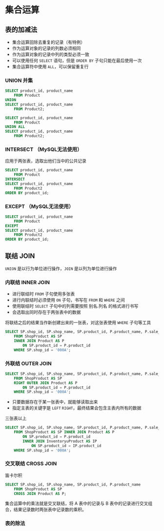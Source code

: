 # 集合运算

## 表的加减法

- 集合运算回除去重复的记录（有特例）
- 作为运算对象的记录的列数必须相同
- 作为运算对象的记录中列的类型必须一致
- 可以使用任何 `SELECT` 语句，但是 `ORDER BY` 子句只能在最后使用一次
- 集合运算符中使用 `ALL`，可以保留重复行

### UNION 并集

```sql
SELECT product_id, product_name
    FROM Product
UNION
SELECT product_id, product_name
    FROM Product2;
```

```sql
SELECT product_id, product_name
    FROM Product
UNION ALL
SELECT product_id, product_name
    FROM Product2;
```

### INTERSECT （MySQL无法使用）

应用于两张表，选取出他们当中的公共记录

```sql
SELECT product_id, product_name
    FROM Product
INTERSECT
SELECT product_id, product_name
    FROM Product2
ORDER BY product_id;
```

### EXCEPT （MySQL无法使用）

```sql
SELECT product_id, product_name
    FROM Product
EXCEPT
SELECT product_id, product_name
    FROM Product2
ORDER BY product_id;
```

## 联结 JOIN

`UNION` 是以行为单位进行操作，`JOIN` 是以列为单位进行操作

### 内联结 INNER JOIN

- 进行联结时 `FROM` 子句使用多张表
- 进行内联结时必须使用 `ON` 子句，书写在 `FROM` 和 `WHERE` 之间
- 使用联结时 `SELECT` 子句中的列需要按照 别名.列名 的格式进行书写
- 会选取出同时存在于两张表中的数据

将联结之后的结果当作新创建出来的一张表，对这张表使用 `WHERE` 子句等工具

```sql
SELECT SP.shop_id, SP.shop_name, SP.product_id, P.product_name, P.sale_price
    FROM ShopProduct AS SP
    INNER JOIN Product AS P
        ON SP.product_id = P.product_id
    WHERE SP.shop_id = '000A';
```

### 外联结 OUTER JOIN

```sql
SELECT SP.shop_id, SP.shop_name, SP.product_id, P.product_name, P.sale_price
    FROM ShopProduct AS SP
    RIGHT OUTER JOIN Product AS P
        ON SP.product_id = P.product_id
    WHERE SP.shop_id = '000A';
```

- 只要数据存在于某一张表中，就能够读取出来
- 指定主表的关键字是 `LEFT` `RIGHT`，最终结果会包含主表内所有的数据

三张表以上

```sql
SELECT SP.shop_id, SP.shop_name, SP.product_id, P.product_name, P.sale_price, IP.inventory_quantity
    FROM ShopProduct AS SP INNER JOIN Product AS P
        ON SP.product_id = P.product_id
        INNER JOIN InventoryuProduct AS IP
            ON SP.product_id = IP.product_id
    WHERE SP.shop_id = '000A';
```

### 交叉联结 CROSS JOIN

笛卡尔积

```sql
SELECT SP.shop_id, SP.shop_name, SP.product_id, P.product_name
    FROM ShopProduct AS SP
    CROSS JOIN Product AS P;
```

集合运算中的乘法就是交叉联结，将 A 表中的记录与 B 表中的记录进行交叉组合，结果记录数时两张表中记录数的乘积。

### 表的除法
